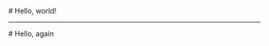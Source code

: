 <Quote description={embeds.defghi}>
  # Hello, world!
</Quote>

***

<Quote description={embeds.def}>
  # Hello, again
</Quote>
